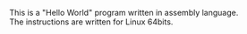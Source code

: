 This is a "Hello World" program written in assembly language.<br>
The instructions are written for Linux 64bits.<br>


